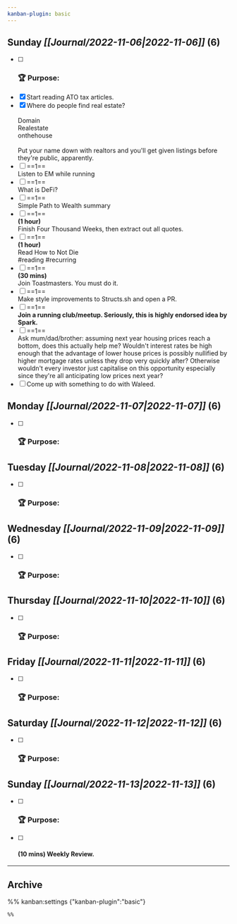 ```yaml
---
kanban-plugin: basic
---
```


## **Sunday** *[[Journal/2022-11-06|2022-11-06]]* (6)

- [ ] ### **🏆 Purpose**:
- [x] Start reading ATO tax articles.
- [x] Where do people find real estate?<br><br>Domain<br>Realestate<br>onthehouse<br><br>Put your name down with realtors and you'll get given listings before they're public, apparently.
- [ ] ==1==<br>Listen to EM while running
- [ ] ==1==<br>What is DeFi?
- [ ] ==1==<br>Simple Path to Wealth summary
- [ ] ==1==<br>**(1 hour)**<br>Finish Four Thousand Weeks, then extract out all quotes.
- [ ] ==1==<br>**(1 hour)**<br>Read How to Not Die<br>#reading #recurring
- [ ] ==1==<br>**(30 mins)**<br>Join Toastmasters. You must do it.
- [ ] ==1==<br>Make style improvements to Structs.sh and open a PR.
- [ ] ==1==<br>**Join a running club/meetup. Seriously, this is highly endorsed idea by Spark.**
- [ ] ==1==<br>Ask mum/dad/brother: assuming next year housing prices reach a bottom, does this actually help me? Wouldn't interest rates be high enough that the advantage of lower house prices is possibly nullified by higher mortgage rates unless they drop very quickly after? Otherwise wouldn't every investor just capitalise on this opportunity especially since they're all anticipating low prices next year?
- [ ] Come up with something to do with Waleed.

## **Monday** *[[Journal/2022-11-07|2022-11-07]]* (6)

- [ ] ### **🏆 Purpose**:

## **Tuesday** *[[Journal/2022-11-08|2022-11-08]]* (6)

- [ ] ### **🏆 Purpose**:

## **Wednesday** *[[Journal/2022-11-09|2022-11-09]]* (6)

- [ ] ### **🏆 Purpose**:

## **Thursday** *[[Journal/2022-11-10|2022-11-10]]* (6)

- [ ] ### **🏆 Purpose**:

## **Friday** *[[Journal/2022-11-11|2022-11-11]]* (6)

- [ ] ### **🏆 Purpose**:

## **Saturday** *[[Journal/2022-11-12|2022-11-12]]* (6)

- [ ] ### **🏆 Purpose**:

## **Sunday** *[[Journal/2022-11-13|2022-11-13]]* (6)

- [ ] ### **🏆 Purpose**:
- [ ] #### **(10 mins)** Weekly Review.

***

## Archive



%% kanban:settings
{"kanban-plugin":"basic"}
```
%%
